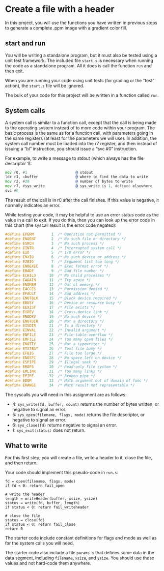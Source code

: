 Create a file with a header
===========================

In this project, you will use the functions you have written in
previous steps to generate a complete .ppm image with a gradient
color fill.


start and run
-------------

You will be writing a standalone program, but it must also be tested
using a unit test framework. The included file `start.s` is
necessary when running the code as a standalone program. All it does
is call the function `run` and then exit.

When you are running your code using unit tests (for grading or the
"test" action), the `start.s` file will be ignored.

The bulk of your code for this project will be written in a function
called `run`.


System calls
------------

A system call is similar to a function call, except that the call is
being made to the operating system instead of to more code within
your program. The basic process is the same as for a function call,
with parameters going in the same registers (at least for the
parameters we will use). In addition, the system call number must be
loaded into the r7 register, and then instead of issuing a “bl”
instruction, you should issue a “svc #0” instruction.

For example, to write a message to stdout (which always has the file
descriptor 1):

``` asm
mov r0, #1                      @ stdout
ldr r1, =buffer                 @ where to find the data to write
mov r2, #20                     @ number of bytes to write
mov r7, #sys_write              @ sys_write is 1, defined elsewhere
svc #0
```

The result of the call is in r0 after the call finishes. If this
value is negative, it normally indicates an error.

While testing your code, it may be helpful to use an error status
code as the value in a call to exit. If you do this, then you can
look up the error code in this chart (the syscall result is the
error code negated):

``` c
#define EPERM        1  /* Operation not permitted */
#define ENOENT       2  /* No such file or directory */
#define ESRCH        3  /* No such process */
#define EINTR        4  /* Interrupted system call */
#define EIO          5  /* I/O error */
#define ENXIO        6  /* No such device or address */
#define E2BIG        7  /* Argument list too long */
#define ENOEXEC      8  /* Exec format error */
#define EBADF        9  /* Bad file number */
#define ECHILD      10  /* No child processes */
#define EAGAIN      11  /* Try again */
#define ENOMEM      12  /* Out of memory */
#define EACCES      13  /* Permission denied */
#define EFAULT      14  /* Bad address */
#define ENOTBLK     15  /* Block device required */
#define EBUSY       16  /* Device or resource busy */
#define EEXIST      17  /* File exists */
#define EXDEV       18  /* Cross-device link */
#define ENODEV      19  /* No such device */
#define ENOTDIR     20  /* Not a directory */
#define EISDIR      21  /* Is a directory */
#define EINVAL      22  /* Invalid argument */
#define ENFILE      23  /* File table overflow */
#define EMFILE      24  /* Too many open files */
#define ENOTTY      25  /* Not a typewriter */
#define ETXTBSY     26  /* Text file busy */
#define EFBIG       27  /* File too large */
#define ENOSPC      28  /* No space left on device */
#define ESPIPE      29  /* Illegal seek */
#define EROFS       30  /* Read-only file system */
#define EMLINK      31  /* Too many links */
#define EPIPE       32  /* Broken pipe */
#define EDOM        33  /* Math argument out of domain of func */
#define ERANGE      34  /* Math result not representable */
```

The syscalls you will need in this assignment are as follows:

*   4: `sys_write(fd, buffer, count)` returns the number of bytes
    written, or negative to signal an error.
*   5: `sys_open(filename, flags, mode)` returns the file
    descriptor, or negative to signal an error.
*   6: `sys_close(fd)` returns negative to signal an error.
*   1: `sys_exit(status)` does not return.


What to write
-------------

For this first step, you will create a file, write a header to it,
close the file, and then return.

Your code should implement this pseudo-code in `run.s`:

```
fd = open(filename, flags, mode)
if fd < 0: return fail_open

# write the header
length = writeHeader(buffer, xsize, ysize)
status = write(fd, buffer, length)
if status < 0: return fail_writeheader

# close the file
status = close(fd)
if status < 0: return fail_close
return 0
```

The starter code include constant definitions for flags and mode as
well as for the system calls you will need.

The starter code also include a file `params.s` that defines some
data in the data segment, including `filename`, `xsize`, and
`ysize`. You should use these values and not hard-code them
anywhere.
